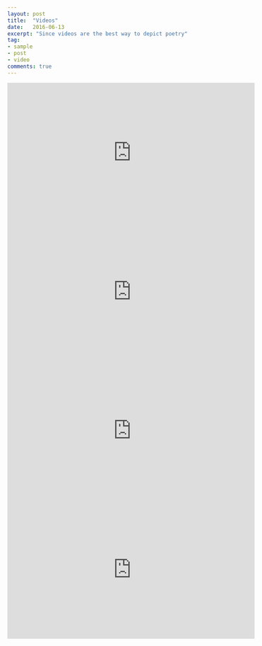 ```yaml
---
layout: post
title:  "Videos"
date:   2016-06-13
excerpt: "Since videos are the best way to depict poetry"
tag:
- sample
- post
- video
comments: true
---
```

<iframe width="560" height="315" src="https://www.youtube.com/embed/bhZGlgfwWQs" frameborder="0"> </iframe>



<iframe width="560" height="315" src="https://www.youtube.com/embed/Kcz0Ex10_Io" frameborder="0"> </iframe>



<iframe width="560" height="315" src="https://www.youtube.com/embed/udGmYCS3-yk" frameborder="0"> </iframe>



<iframe width="560" height="315" src="https://www.youtube.com/embed/7oK9oDmbFmY" frameborder="0"> </iframe>

